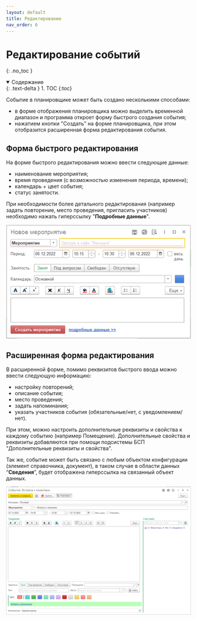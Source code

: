 ```yaml
---
layout: default
title: Редактирование
nav_order: 6
---
```


# Редактирование событий
{: .no_toc }

<details open markdown="block">
  <summary>
    Содержание
  </summary>
  {: .text-delta }
1. TOC
{:toc}
</details>

Событие в планировщике может быть создано несколькими способами:

- в форме отображения планировщика можно выделить временной диапазон и программа откроет форму быстрого создания события;
- нажатием кнопки "Создать" на форме планировщика, при этом отобразится расширенная форма редактирования события.

## Форма быстрого редактирования

На форме быстрого редактирования можно ввести следующие данные:
- наименование мероприятия;
- время проведения (с возможностью изменения периода, времени);
- календарь + цвет события;
- статус занятости.

При необходимости более детального редактирования (например задать повторение, место проведения, пригласить участников) необходимо нажать гиперссылку "**Подробные данные**".

![](../img/edit_quick_form.png)

## Расширенная форма редактирования

В расширенной форме, помимо реквизитов быстрого ввода можно ввести следующую информацию:
- настройку повторений;
- описание события;
- место проведения;
- задать напоминания;
- указать участников события (обязательные/нет, с уведомлением/нет).

При этом, можно настроить дополнительные реквизиты и свойства к каждому событию (например Помещение). Дополнительные свойства и реквизиты добавляются при помощи подсистемы БСП "Дополнительные реквизиты и свойства".

Так же, событие может быть связано с любым объектом конфигурации (элемент справочника, документ), в таком случае в области данных “**Сведения**”, будет отображена гиперссылка на связанный объект данных.

![](../img/edit_full_form.png)